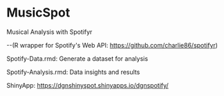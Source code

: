 # MusicSpot

Musical Analysis with Spotifyr 

  --(R wrapper for Spotify's Web API: https://github.com/charlie86/spotifyr)



Spotify-Data.rmd: Generate a dataset for analysis


Spotify-Analysis.rmd: Data insights and results


ShinyApp: https://dgnshinyspot.shinyapps.io/dgnspotify/
